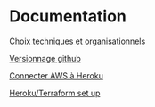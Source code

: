 # Documentation

[Choix techniques et organisationnels](Documentation/Choix%20techniques%20et%20organisationnels.md)

[Versionnage github](Documentation/Versionnage%20github.md)

[Connecter AWS à Heroku](Documentation/Connecter%20AWS%20a%CC%80%20Heroku.md)

[Heroku/Terraform set up](Documentation/Heroku%20Terraform%20set%20up.md)